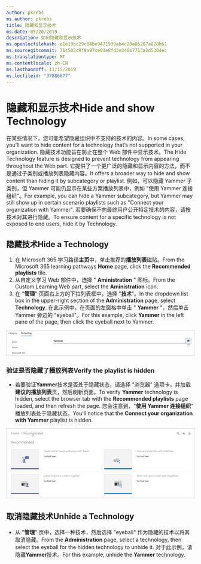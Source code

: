 ```yaml
---
author: pkrebs
ms.author: pkrebs
title: 隐藏和显示技术
ms.date: 05/20/2019
description: 如何隐藏和显示技术
ms.openlocfilehash: e1e19bc29c84be9471939ab4c20a85207a828b61
ms.sourcegitcommit: 71c503c9f9a97ce01e8fd3e346b7713a2d5304ec
ms.translationtype: MT
ms.contentlocale: zh-CN
ms.lasthandoff: 11/15/2019
ms.locfileid: "37886677"
---
```

# <a name="hide-and-show-technology"></a><span data-ttu-id="d726c-103">隐藏和显示技术</span><span class="sxs-lookup"><span data-stu-id="d726c-103">Hide and show Technology</span></span>

<span data-ttu-id="d726c-104">在某些情况下，您可能希望隐藏组织中不支持的技术的内容。</span><span class="sxs-lookup"><span data-stu-id="d726c-104">In some cases, you’ll want to hide content for a technology that’s not supported in your organization.</span></span> <span data-ttu-id="d726c-105">隐藏技术功能旨在防止在整个 Web 部件中显示技术。</span><span class="sxs-lookup"><span data-stu-id="d726c-105">The Hide Technology feature is designed to prevent technology from appearing throughout the Web part.</span></span> <span data-ttu-id="d726c-106">它提供了一个更广泛的隐藏和显示内容的方法，而不是通过子类别或播放列表隐藏内容。</span><span class="sxs-lookup"><span data-stu-id="d726c-106">It offers a broader way to hide and show content than hiding it by subcategory or playlist.</span></span> <span data-ttu-id="d726c-107">例如，可以隐藏 Yammer 子类别，但 Yammer 可能仍显示在某些方案播放列表中，例如 "使用 Yammer 连接组织"。</span><span class="sxs-lookup"><span data-stu-id="d726c-107">For example, you can hide a Yammer subcategory, but Yammer may still show up in certain scenario playlists such as "Connect your organization with Yammer".</span></span> <span data-ttu-id="d726c-108">若要确保不向最终用户公开特定技术的内容，请按技术对其进行隐藏。</span><span class="sxs-lookup"><span data-stu-id="d726c-108">To ensure content for a specific technology is not exposed to end users, hide it by Technology.</span></span> 

## <a name="hide-a-technology"></a><span data-ttu-id="d726c-109">隐藏技术</span><span class="sxs-lookup"><span data-stu-id="d726c-109">Hide a Technology</span></span>

1. <span data-ttu-id="d726c-110">在 Microsoft 365 学习路径**主页**中，单击推荐的**播放列表**磁贴。</span><span class="sxs-lookup"><span data-stu-id="d726c-110">From the Microsoft 365 learning pathways **Home** page, click the **Recommended playlists** tile.</span></span>
2. <span data-ttu-id="d726c-111">从自定义学习 Web 部件中，选择 " **Aministration** " 图标。</span><span class="sxs-lookup"><span data-stu-id="d726c-111">From the Custom Learning Web part, select the **Aministration** icon.</span></span>
3. <span data-ttu-id="d726c-112">在 "**管理**" 页面右上方的下拉列表框中，选择 "**技术**"。</span><span class="sxs-lookup"><span data-stu-id="d726c-112">In the dropdown list box in the upper-right section of the **Administration** page, select **Technology**.</span></span>
<span data-ttu-id="d726c-113">在此示例中，在页面的左窗格中单击 " **Yammer** "，然后单击 Yammer 旁边的 "eyeball"。</span><span class="sxs-lookup"><span data-stu-id="d726c-113">For this example, click **Yammer** in the left pane of the page, then click the eyeball next to Yammer.</span></span>  

![cg-hidetech](media/cg-hidetech.png)

### <a name="verify-the-playlist-is-hidden"></a><span data-ttu-id="d726c-115">验证是否隐藏了播放列表</span><span class="sxs-lookup"><span data-stu-id="d726c-115">Verify the playlist is hidden</span></span>
- <span data-ttu-id="d726c-116">若要验证**Yammer**技术是否处于隐藏状态，请选择 "浏览器" 选项卡，并加载**建议的播放列表**页，然后刷新页面。</span><span class="sxs-lookup"><span data-stu-id="d726c-116">To verify **Yammer** technology is hidden, select the browser tab with the **Recommended playlists** page loaded, and then refresh the page.</span></span> <span data-ttu-id="d726c-117">您会注意到，"**使用 Yammer 连接组织**" 播放列表处于隐藏状态。</span><span class="sxs-lookup"><span data-stu-id="d726c-117">You'll notice that the **Connect your organization with Yammer** playlist is hidden.</span></span> 

![cg-hidetechrefresh](media/cg-hidetechrefresh.png)

## <a name="unhide-a-technology"></a><span data-ttu-id="d726c-119">取消隐藏技术</span><span class="sxs-lookup"><span data-stu-id="d726c-119">Unhide a Technology</span></span>

- <span data-ttu-id="d726c-120">从 "**管理**" 页中，选择一种技术，然后选择 "eyeball" 作为隐藏的技术以将其取消隐藏。</span><span class="sxs-lookup"><span data-stu-id="d726c-120">From the **Administration** page, select a technology, then select the eyeball for the hidden technology to unhide it.</span></span> <span data-ttu-id="d726c-121">对于此示例，请隐藏**Yammer**技术。</span><span class="sxs-lookup"><span data-stu-id="d726c-121">For this example, unhide the **Yammer** technology.</span></span> 